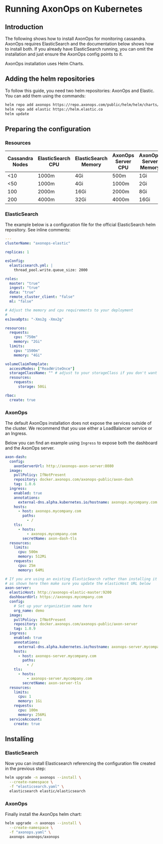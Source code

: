 # Running AxonOps on Kubernetes

## Introduction

The following shows how to install AxonOps for monitoring cassandra. AxonOps requires ElasticSearch and the documentation below shows how to install both. If you already have ElasticSearch running, you can omit the installation and just ensure the AxonOps config points to it.

AxonOps installation uses Helm Charts.

## Adding the helm repositories

To follow this guide, you need two helm repositories: AxonOps and Elastic. You can add them using the commands:

```sh
helm repo add axonops https://repo.axonops.com/public/helm/helm/charts/
helm repo add elastic https://helm.elastic.co
helm update
```

## Preparing the configuration

### Resources

| Cassandra Nodes  | ElasticSearch CPU  | ElasticSearch Memory | AxonOps Server CPU | AxonOps Server Memory |
|---|---|---|---|---|
| <10  | 1000m | 4Gi | 500m | 1Gi |
| <50  | 1000m | 4Gi | 1000m | 2Gi |
| 100  | 2000m | 16Gi | 2000m | 8Gi |
| 200  | 4000m | 32Gi | 4000m | 16Gi |

### ElasticSearch

The example below is a configuration file for the official ElasticSearch helm repository. See inline comments:

```yaml
---
clusterName: "axonops-elastic"

replicas: 1

esConfig:
  elasticsearch.yml: |
    thread_pool.write.queue_size: 2000

roles:
  master: "true"
  ingest: "true"
  data: "true"
  remote_cluster_client: "false"
  ml: "false"

# Adjust the memory and cpu requirements to your deployment
# 
esJavaOpts: "-Xms2g -Xmx2g"

resources:
  requests:
    cpu: "750m"
    memory: "2Gi"
  limits:
    cpu: "1500m"
    memory: "4Gi"

volumeClaimTemplate:
  accessModes: ["ReadWriteOnce"]
  storageClassName: "" # adjust to your storageClass if you don't want to use default
  resources:
    requests:
      storage: 50Gi

rbac:
  create: true
```


### AxonOps

The default AxonOps installation does not expose the services outside of the cluster. We recommend that you use either a LoadBalancer service or an Ingress.

Below you can find an example using `Ingress` to expose both the dashboard and the AxonOps server.

```yaml
axon-dash:
  config:
    axonServerUrl: http://axonops-axon-server:8080
  image:
    pullPolicy: IfNotPresent
    repository: docker.axonops.com/axonops-public/axon-dash
    tag: 1.0.6
  ingress:
    enabled: true
    annotations:
      external-dns.alpha.kubernetes.io/hostname: axonops.mycompany.com
    hosts:
      - host: axonops.mycompany.com
        paths:
          - /
    tls:
      - hosts:
          - axonops.mycompany.com
        secretName: axon-dash-tls
  resources:
    limits:
      cpu: 500m
      memory: 512Mi
    requests:
      cpu: 25m
      memory: 64Mi

# If you are using an existing ElasticSearch rather than installing it 
# as shown here then make sure you update the elasticHost URL below
axon-server:
  elasticHost: http://axonops-elastic-master:9200
  dashboardUrl: https://axonops.mycompany.com
  config:
    # Set up your organization name here
    org_name: demo
  image:
    pullPolicy: IfNotPresent
    repository: docker.axonops.com/axonops-public/axon-server
    tag: 1.0.9
  ingress:
    enabled: true
    annotations:
      external-dns.alpha.kubernetes.io/hostname: axonops-server.mycompany.com
    hosts:
      - host: axonops-server.mycompany.com
        paths:
          - /
    tls:
      - hosts:
          - axonops-server.mycompany.com
        secretName: axon-server-tls
  resources:
    limits:
      cpu: 1
      memory: 1Gi
    requests:
      cpu: 100m
      memory: 256Mi
  serviceAccount:
    create: true
```

## Installing

### ElasticSearch

Now you can install Elasticsearch referencing the configuration file created in the previous step:

```sh
helm upgrade -n axonops --install \
  --create-namespace \
  -f "elasticsearch.yaml" \
  elasticsearch elastic/elasticsearch
```

### AxonOps

Finally install the AxonOps helm chart:

```sh
helm upgrade -n axonops --install \
  --create-namespace \
  -f "axonops.yaml" \
  axonops axonops/axonops
```
